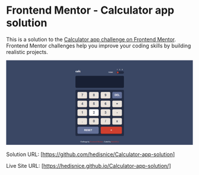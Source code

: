 # Frontend Mentor - Calculator app solution

This is a solution to the [Calculator app challenge on Frontend Mentor](https://www.frontendmentor.io/challenges/calculator-app-9lteq5N29). Frontend Mentor challenges help you improve your coding skills by building realistic projects.

![Design preview](./design/desktop-preview.jpg)

Solution URL: [https://github.com/hedisnice/Calculator-app-solution]

Live Site URL: [https://hedisnice.github.io/Calculator-app-solution/]
